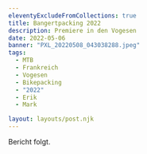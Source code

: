 ```yaml
---
eleventyExcludeFromCollections: true
title: Bangertpacking 2022
description: Premiere in den Vogesen 
date: 2022-05-06
banner: "PXL_20220508_043038288.jpeg"
tags:
  - MTB
  - Frankreich
  - Vogesen
  - Bikepacking
  - "2022"
  - Erik
  - Mark

layout: layouts/post.njk
---
```


Bericht folgt.